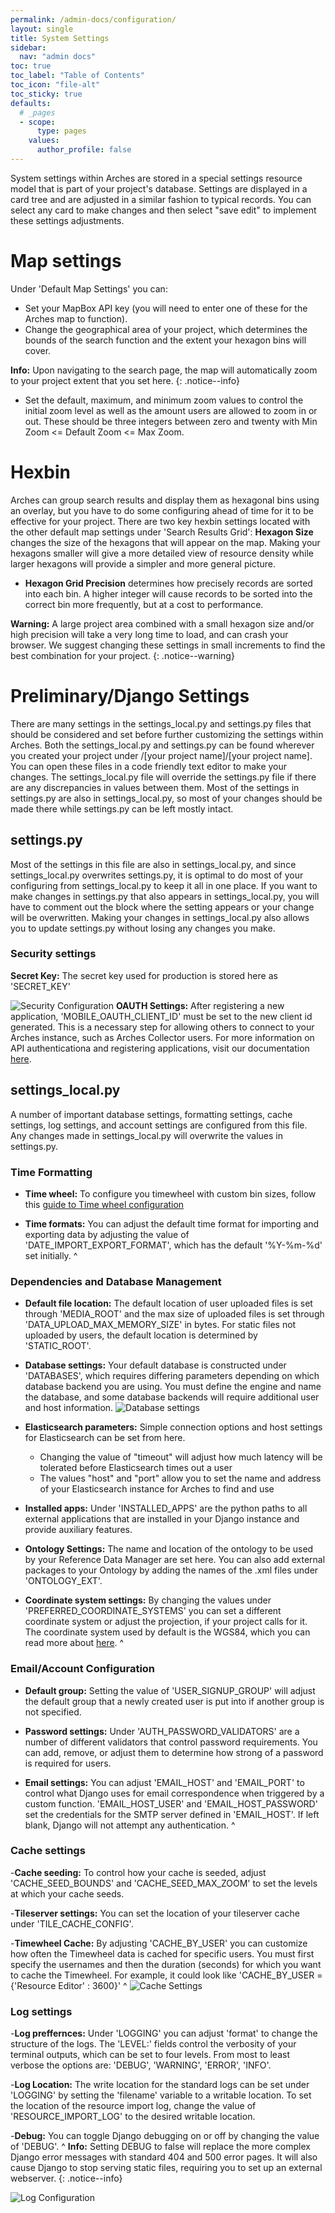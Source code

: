 ```yaml
---
permalink: /admin-docs/configuration/
layout: single
title: System Settings
sidebar:
  nav: "admin docs"
toc: true
toc_label: "Table of Contents"
toc_icon: "file-alt"
toc_sticky: true
defaults:
  # _pages
  - scope:
      type: pages
    values:
      author_profile: false
---  
```

System settings within Arches are stored in a special settings resource model that is part of your project's database. Settings are displayed in a card tree and are adjusted in a similar fashion to typical records. You can select any card to make changes and then select "save edit" to implement these settings adjustments.
# Map settings

Under 'Default Map Settings' you can:
* Set your MapBox API key (you will need to enter one of these for the Arches map to function).
* Change the geographical area of your project, which determines the bounds of the search function and the extent your hexagon bins will cover.

**Info:** Upon navigating to the search page, the map will automatically zoom to your project extent that you set here.
{: .notice--info}
* Set the default, maximum, and minimum zoom values to control the initial zoom level as well as the amount users are allowed to zoom in or out. These should be three integers between zero and twenty with  Min Zoom <= Default Zoom <= Max Zoom.

# Hexbin
Arches can group search results and display them as hexagonal bins using an overlay, but you have to do some configuring ahead of time for it to be effective for your project. There are two key hexbin settings located with the other default map settings under 'Search Results Grid':
**Hexagon Size** changes the size of the hexagons that will appear on the map. Making your hexagons smaller will give a more detailed view of resource density while larger hexagons will provide a simpler and more general picture.
* **Hexagon Grid Precision** determines how precisely records are sorted into each bin. A higher integer will cause records to be sorted into the correct bin more frequently, but at a cost to performance.

**Warning:** A large project area combined with a small hexagon size and/or high precision will take a very long time to load, and can crash your browser. We suggest changing these settings in small increments to find the best combination for your project.
{: .notice--warning}

# Preliminary/Django Settings
There are many settings in the settings_local.py and settings.py files that should be considered and set before further customizing the settings within Arches. Both the settings_local.py and settings.py can be found wherever you created your project under /[your  project name]/[your project name]. You can open these files in a code friendly text editor to make your changes. The settings_local.py file will override the settings.py file if there are any discrepancies in values between them. Most of the settings in settings.py are also in settings_local.py, so most of your changes should be made there while settings.py can be left mostly intact.

## settings.py
Most of the settings in this file are also in settings_local.py, and since settings_local.py overwrites settings.py, it is optimal to do most of your configuring from settings_local.py to keep it all in one place. If you want to make changes in settings.py that also appears in settings_local.py, you will have to comment out the block where the setting appears or your change will be overwritten. Making your changes in settings_local.py also allows you to update settings.py without losing any changes you make.

### Security settings
**Secret Key:** The secret key used for production is stored here as 'SECRET_KEY'

![Security Configuration]({{site.url}}/assets/images/securitySettings.PNG)
**OAUTH Settings:** After registering a new application, 'MOBILE_OAUTH_CLIENT_ID' must be set to the new client id generated. This is a necessary step for allowing others to connect to your Arches instance, such as Arches Collector users. For more information on API authenticationa and registering applications, visit our documentation [here](https://arches.readthedocs.io/en/stable/api/#authentication).

## settings_local.py
A number of important database settings, formatting settings, cache settings, log settings, and account settings are configured from this file. Any changes made in settings_local.py will overwrite the values in settings.py.
### Time Formatting
- **Time wheel:** To configure you timewheel with custom bin sizes, follow this [guide to Time wheel configuration](https://arches.readthedocs.io/en/stable/additional-configuration/#time-wheel-configuration)

- **Time formats:** You can adjust the default time format for importing and exporting data by adjusting the value of 'DATE_IMPORT_EXPORT_FORMAT', which has the default '%Y-%m-%d' set initially.
^
### Dependencies and Database Management
- **Default file location:** The default location of user uploaded files is set through 'MEDIA_ROOT' and the max size of uploaded files is set through 'DATA_UPLOAD_MAX_MEMORY_SIZE' in bytes. For static files not uploaded by users, the default location is determined by 'STATIC_ROOT'.

- **Database settings:** Your default database is constructed under 'DATABASES', which requires differing parameters depending on which database backend you are using. You must define the engine and name the database, and some database backends will require additional user and host information.
![Database settings]({{site.url}}/assets/images/databaseSettings.PNG)

- **Elasticsearch parameters:** Simple connection options and host settings for Elasticsearch can be set from here.
    - Changing the value of "timeout" will adjust how much latency will be tolerated before Elasticsearch times out a user
    - The values "host" and "port" allow you to set the name and address of your Elasticsearch instance for Arches to find and use

- **Installed apps:** Under 'INSTALLED_APPS' are the python paths to all external applications that are installed in your Django instance and provide auxiliary features.

- **Ontology Settings:** The name and location of the ontology to be used by your Reference Data Manager are set here. You can also add external packages to your Ontology by adding the names of the .xml files under 'ONTOLOGY_EXT'.

- **Coordinate system settings:** By changing the values under 'PREFERRED_COORDINATE_SYSTEMS' you can set a different coordinate system or adjust the projection, if your project calls for it. The coordinate system used by default is the WGS84, which  you can read more about [here](https://en.wikipedia.org/wiki/World_Geodetic_System).
^
### Email/Account Configuration
- **Default group:** Setting the value of 'USER_SIGNUP_GROUP' will adjust the default group that a newly created user is put into if another group is not specified.

- **Password settings:** Under 'AUTH_PASSWORD_VALIDATORS' are a number of different validators that control password requirements. You can add, remove, or adjust them to determine how strong of a password is required for users.

- **Email settings:** You can adjust 'EMAIL_HOST' and 'EMAIL_PORT' to control what Django uses for email correspondence when triggered by a custom function. 'EMAIL_HOST_USER' and 'EMAIL_HOST_PASSWORD' set the credentials for the SMTP server defined in 'EMAIL_HOST'. If left blank, Django will not attempt any authentication.
^
### Cache settings
-**Cache seeding:** To control how your cache is seeded, adjust 'CACHE_SEED_BOUNDS' and 'CACHE_SEED_MAX_ZOOM' to set the levels at which your cache seeds.

-**Tileserver settings:** You can set the location of your tileserver cache under 'TILE_CACHE_CONFIG'.

-**Timewheel Cache:** By adjusting 'CACHE_BY_USER' you can customize how often the Timewheel data is cached for specific users. You must first specify the usernames and then the duration (seconds) for which you want to cache the Timewheel. For example, it could look like 'CACHE_BY_USER = {'Resource Editor' : 3600}'
^
![Cache Settings]({{site.url}}/assets/images/cacheSettings.png)

### Log settings
-**Log preffernces:** Under 'LOGGING' you can adjust 'format' to change the structure of the logs. The 'LEVEL:' fields control the verbosity of your terminal outputs, which can be set to four levels. From most to least verbose the options are: 'DEBUG', 'WARNING', 'ERROR', 'INFO'.

-**Log Location:** The write location for the standard logs can be set under 'LOGGING' by setting the 'filename' variable to a writable location. To set the location of the resource import log, change the value of 'RESOURCE_IMPORT_LOG' to the desired writable location.

-**Debug:** You can toggle Django debugging on or off by changing the value of 'DEBUG'.
^
**Info:** Setting DEBUG to false will replace the more complex Django error messages with standard 404 and 500 error pages. It will also cause Django to stop serving static files, requiring you to set up an external webserver.
{: .notice--info}

![Log Configuration]({{site.url}}/assets/images/logSettings.PNG)
